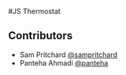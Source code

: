 #JS Thermostat

## Contributors

- Sam Pritchard [@sampritchard](https://github.com/sampritchard)
- Panteha Ahmadi [@panteha](https://github.com/panteha)
